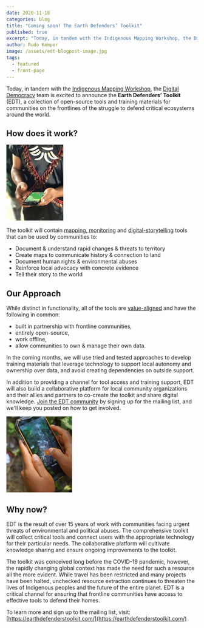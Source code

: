 ```yaml
---
date: 2020-11-18
categories: blog
title: "Coming soon! The Earth Defenders’ Toolkit"
published: true
excerpt: "Today, in tandem with the Indigenous Mapping Workshop, the Digital Democracy team is excited to announce the Earth Defenders’ Toolkit (EDT)"
author: Rudo Kemper
image: /assets/edt-blogpost-image.jpg
tags:
  - featured
  - front-page
---
```


Today, in tandem with the [Indigenous Mapping
Workshop](https://indigenousmaps.com), the [Digital
Democracy](https://www.digital-democracy.org/) team is excited to announce the
**Earth Defenders’ Toolkit** (EDT), a collection of open-source tools and
training materials for communities on the frontlines of the struggle to defend
critical ecosystems around the world.

## How does it work?

![A Cofan monitor in Ecuador using Mapeo Mobile](/assets/edt-website-cofan.jpg)

The toolkit will contain [mapping,
monitoring](https://www.digital-democracy.org/mapeo/) and
[digital-storytelling](https://terrastories.io/) tools that can be used by
communities to:

- Document & understand rapid changes & threats to territory
- Create maps to communicate history & connection to land
- Document human rights & environmental abuses
- Reinforce local advocacy with concrete evidence
- Tell their story to the world

## Our Approach

While distinct in functionality, all of the tools are
[value-aligned](https://www.digital-democracy.org/blog/solidarity-technology-values-for-an-earth-defender-s-toolkit/)
and have the following in common:

- built in partnership with frontline communities,
- entirely open-source,
- work offline,
- allow communities to own & manage their own data.

In the coming months, we will use tried and tested approaches to develop
training materials that leverage technology to support local autonomy
and ownership over data, and avoid creating dependencies on outside
support.

In addition to providing a channel for tool access and training support,
EDT will also build a collaborative platform for local community
organizations and their allies and partners to co-create the toolkit and
share digital knowledge. [Join the EDT
community](https://earthdefenderstoolkit.com/) by signing up for
the mailing list, and we'll keep you posted on how to get involved.

![A close up view of Mapeo Mobile in someone's hands](/assets/edt-website-mapeo-mobile-closeup.jpg)

## Why now?

EDT is the result of over 15 years of work with communities facing
urgent threats of environmental and political abuses. The comprehensive
toolkit will collect critical tools and connect users with the
appropriate technology for their particular needs. The collaborative
platform will cultivate knowledge sharing and ensure ongoing
improvements to the toolkit.

The toolkit was conceived long before the COVID-19 pandemic, however,
the rapidly changing global context has made the need for such a
resource all the more evident. While travel has been restricted and many
projects have been halted, unchecked resource extraction continues to
threaten the lives of Indigenous peoples and the future of the entire
planet. EDT is a critical channel for ensuring that frontline
communities have access to effective tools to defend their homes.

To learn more and sign up to the mailing list, visit:
[https://earthdefenderstoolkit.com/](https://earthdefenderstoolkit.com/)
